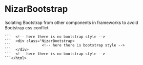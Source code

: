 # NizarBootstrap
Isolating Bootstrap from other components in frameworks to avoid Bootstrap css conflict
```html<html>
```  <!-- here there is no bootstrap style -->
```  <div class="NizarBootstrap>
```              <!-- here there is bootstrap style -->
```  </div>
```  <!-- here there is no bootstrap style -->
```</html>
            
